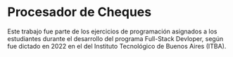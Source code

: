 # Procesador de Cheques

Este trabajo fue parte de los ejercicios de programación asignados a los estudiantes durante el desarrollo del programa Full-Stack Devloper, según fue dictado en 2022 en el del Instituto Tecnológico de Buenos Aires (ITBA). 
